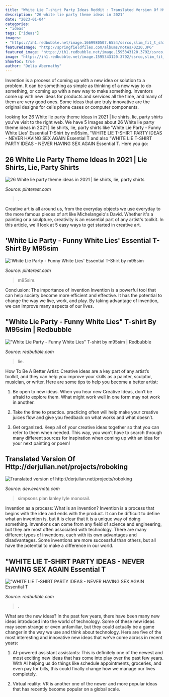 ```yaml
---
title: "White Lie T-shirt Party Ideas Reddit : Translated Version Of Http://derjulian.net/projects/roboking"
description: "26 white lie party theme ideas in 2021"
date: "2023-01-04"
categories:
- "ideas"
tags: ["ideas"]
images:
- "https://ih1.redbubble.net/image.1669980507.6554/ssrco,slim_fit_t_shirt,flatlay,fafafa:ca443f4786,front,wide_portrait,750x1000-bg,f8f8f8.jpg"
featuredImage: "http://springfieldfiles.com/albums/notes/0220.JPG"
featured_image: "https://ih1.redbubble.net/image.1595343120.3792/ssrco,slim_fit_t_shirt,mens,fafafa:ca443f4786,front,square_product,600x600.jpg"
image: "https://ih1.redbubble.net/image.1595343120.3792/ssrco,slim_fit_t_shirt,mens,fafafa:ca443f4786,front,square_product,600x600.jpg"
ShowToc: true
author: "Delia Abernathy"
---
```



Invention is a process of coming up with a new idea or solution to a problem. It can be something as simple as thinking of a new way to do something, or coming up with a new way to make something. Inventors come up with new ideas for products and services all the time, and many of them are very good ones. Some ideas that are truly innovative are the original designs for cells phone cases or computer components.

	

		
looking for 26 White lie party theme ideas in 2021 | lie shirts, lie, party shirts you've visit to the right web. We have 5 Images about 26 White lie party theme ideas in 2021 | lie shirts, lie, party shirts like &#039;White Lie Party - Funny White Lies&#039; Essential T-Shirt by m95sim, &quot;WHITE LIE T-SHIRT PARTY IDEAS - NEVER HAVING SEX AGAIN Essential T and also &quot;WHITE LIE T-SHIRT PARTY IDEAS - NEVER HAVING SEX AGAIN Essential T. Here you go:
		
    
## 26 White Lie Party Theme Ideas In 2021 | Lie Shirts, Lie, Party Shirts

<img loading=lazy src="https://i.pinimg.com/236x/a3/9b/7a/a39b7a7568cc1ec2e9d5a07dff1134eb.jpg" onerror="this.onerror=null;this.src='https://tse4.mm.bing.net/th?id=OIP.iwIDlBuCCx069xDQBUmS4AAAAA&amp;pid=15.1';" alt="26 White lie party theme ideas in 2021 | lie shirts, lie, party shirts">

_Source: pinterest.com_

>. 

	

Creative art is all around us, from the everyday objects we use everyday to the more famous pieces of art like Michelangelo's David. Whether it's a painting or a sculpture, creativity is an essential part of any artist's toolkit. In this article, we'll look at 5 easy ways to get started in creative art.

    
## &#039;White Lie Party - Funny White Lies&#039; Essential T-Shirt By M95sim

<img loading=lazy src="https://i.pinimg.com/originals/2e/04/fa/2e04fa6aa4be2cee0e15656d8dfda2ce.png" onerror="this.onerror=null;this.src='https://tse4.mm.bing.net/th?id=OIP.TCQjIh3lfRg2yhJIpH15KgHaJ4&amp;pid=15.1';" alt="&#039;White Lie Party - Funny White Lies&#039; Essential T-Shirt by m95sim">

_Source: pinterest.com_

>m95sim. 

	

Conclusion: The importance of invention
Invention is a powerful tool that can help society become more efficient and effective. It has the potential to change the way we live, work, and play. By taking advantage of invention, we can improve many aspects of our lives.

    
## &quot;White Lie Party - Funny White Lies&quot; T-shirt By M95sim | Redbubble

<img loading=lazy src="https://ih1.redbubble.net/image.1595343120.3792/ssrco,slim_fit_t_shirt,mens,fafafa:ca443f4786,front,square_product,600x600.jpg" onerror="this.onerror=null;this.src='https://tse4.mm.bing.net/th?id=OIP.iH2CJg0nMYeD4UiDn2V6UQHaHa&amp;pid=15.1';" alt="&quot;White Lie Party - Funny White Lies&quot; T-shirt by m95sim | Redbubble">

_Source: redbubble.com_

>lie. 

	

How To Be A Better Artist:
Creative ideas are a key part of any artist’s toolkit, and they can help you improve your skills as a painter, sculptor, musician, or writer. Here are some tips to help you become a better artist:
1. Be open to new ideas. When you hear new Creative Ideas, don’t be afraid to explore them. What might work well in one form may not work in another.

2. Take the time to practice. practicing often will help make your creative juices flow and give you feedback on what works and what doesn’t.

3. Get organized. Keep all of your creative ideas together so that you can refer to them when needed. This way, you won’t have to search through many different sources for inspiration when coming up with an idea for your next painting or poem!

    
## Translated Version Of Http://derjulian.net/projects/roboking

<img loading=lazy src="http://springfieldfiles.com/albums/notes/0220.JPG" onerror="this.onerror=null;this.src='https://tse2.mm.bing.net/th?id=OIP.Dysit1MVNmMpNlfAx3l4VgHaFj&amp;pid=15.1';" alt="Translated version of http://derjulian.net/projects/roboking">

_Source: dev.evernote.com_

>simpsons plan lanley lyle monorail. 

	

Invention as a process: What is an invention?
Invention is a process that begins with the idea and ends with the product. It can be difficult to define what an invention is, but it is clear that it is a unique way of doing something. Inventions can come from any field of science and engineering, but they are most often associated with technology. There are many different types of inventions, each with its own advantages and disadvantages. Some inventions are more successful than others, but all have the potential to make a difference in our world.

    
## &quot;WHITE LIE T-SHIRT PARTY IDEAS - NEVER HAVING SEX AGAIN Essential T

<img loading=lazy src="https://ih1.redbubble.net/image.1669980507.6554/ssrco,slim_fit_t_shirt,flatlay,fafafa:ca443f4786,front,wide_portrait,750x1000-bg,f8f8f8.jpg" onerror="this.onerror=null;this.src='https://tse2.mm.bing.net/th?id=OIP.W51lu5_jHw2UuKbW2kAyPgHaJ4&amp;pid=15.1';" alt="&quot;WHITE LIE T-SHIRT PARTY IDEAS - NEVER HAVING SEX AGAIN Essential T">

_Source: redbubble.com_

>. 

	

What are the new ideas?
In the past few years, there have been many new ideas introduced into the world of technology. Some of these new ideas may seem strange or even unfamiliar, but they could actually be a game changer in the way we use and think about technology. Here are five of the most interesting and innovative new ideas that we’ve come across in recent years:
1. AI-powered assistant assistants: This is definitely one of the newest and most exciting new ideas that has come into play over the past few years. With AI helping us do things like schedule appointments, groceries, and even pay for bills, this could finally change how we manage our lives completely.

2. Virtual reality: VR is another one of the newer and more popular ideas that has recently become popular on a global scale.

